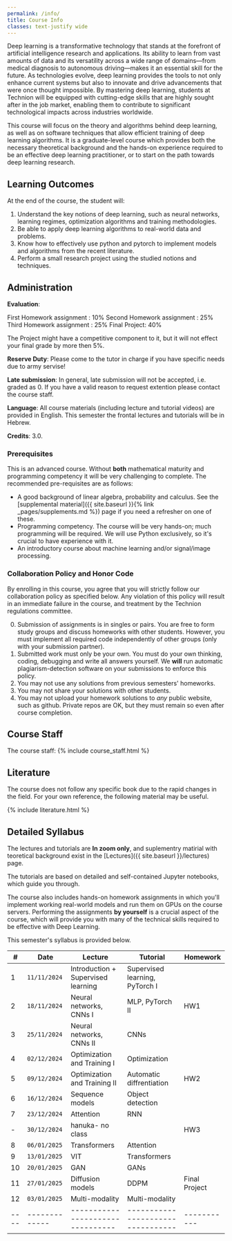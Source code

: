 ```yaml
---
permalink: /info/
title: Course Info
classes: text-justify wide
---
```


Deep learning is a transformative technology that stands at the forefront of artificial intelligence research and applications. Its ability to learn from vast amounts of data and its versatility across a wide range of domains—from medical diagnosis to autonomous driving—makes it an essential skill for the future. As technologies evolve, deep learning provides the tools to not only enhance current systems but also to innovate and drive advancements that were once thought impossible. By mastering deep learning, students at Technion will be equipped with cutting-edge skills that are highly sought after in the job market, enabling them to contribute to significant technological impacts across industries worldwide.

This course will focus on the theory and algorithms behind deep learning, as
well as on software techniques that allow efficient training of
deep learning algorithms. It is a graduate-level course which provides both the
necessary theoretical background and the hands-on experience required to be an
effective deep learning practitioner, or to start on the path towards deep
learning research.

## Learning Outcomes

At the end of the course, the student will:

1.	Understand the key notions of deep learning, such as neural networks,
    learning regimes, optimization algorithms and training methodologies.
1.  Be able to apply deep learning algorithms to real-world data and problems.
1.	Know how to effectively use python and pytorch to implement models and
    algorithms from the recent literature.
1.	Perform a small research project using the studied notions and techniques.


## Administration

**Evaluation**: 

First Homework assignment : 10% 
Second Homework assignment : 25%
Third Homework assignment : 25%
Final Project: 40%

The Project might have a competitive component to it, but it will not effect your final grade by more then 5%.

**Reserve Duty**: Please come to the tutor in charge if you have specific needs due to army servise!

**Late submission**: In general, late submission will not be accepted, i.e. graded as 0.
If you have a valid reason to request extention please contact the course staff.

**Language**: All course materials (including lecture and tutorial videos) are provided in English.
This semester the frontal lectures and tutorials will be in Hebrew.

**Credits**: 3.0.

### Prerequisites

This is an advanced course. Without **both** mathematical maturity and
programming competency it will be very challenging to complete.
The recommended pre-requisites are as follows:

- A good background of linear algebra, probability and calculus. See the
  [supplemental material]({{ site.baseurl }}{% link _pages/supplements.md %})
  page if you need a refresher on one of these.
- Programming competency. The course will be very hands-on; much programming
  will be required.  We will use Python exclusively, so it's crucial to have
  experience with it.
- An introductory course about machine learning and/or signal/image processing.

### Collaboration Policy and Honor Code

By enrolling in this course, you agree that you will strictly follow our
collaboration policy as specified below. Any violation of this policy will
result in an immediate failure in the course, and treatment by the Technion
regulations committee.

0. Submission of assignments is in singles or pairs.
   You are free to form study groups and discuss homeworks with other students.
   However, you must implement all required code independently of other groups
   (only with your submission partner).
1. Submitted work must only be your own. You must do your own thinking,
   coding, debugging and write all answers yourself. We **will** run automatic
   plagiarism-detection software on your submissions to enforce this policy.
3. You may not use any solutions from previous semesters' homeworks.
4. You may not share your solutions with other students.
5. You may not upload your homework solutions to *any* public website, such as
   github. Private repos are OK, but they must remain so even after course completion.

## Course Staff
The course staff:
{% include course_staff.html %}

## Literature

The course does not follow any specific book due to the rapid changes in the field.
For your own reference, the following material may be useful.

{% include literature.html %}

## Detailed Syllabus


The lectures and tutorials are **In zoom only**, and suplementry matirial with teoretical background 
exist in the [Lectures]({{ site.baseurl }}/lectures) page.

The tutorials are based on detailed and self-contained Jupyter notebooks, which guide you through.

The course also includes hands-on homework assignments in which you'll
implement working real-world models and run them on GPUs on the course servers.
Performing the assignments **by yourself**  is a crucial aspect of the course, which
will provide you with many of the technical skills required to be effective
with Deep Learning.

This semester's syllabus is provided below. 


| #    | Date             | Lecture                             | Tutorial                          | Homework    |
| ---- | -------------    | -------------------------------     | --------------------------------- | ----------  |
| 1    | `11/11/2024`     | Introduction + Supervised learning  | Supervised learning, PyTorch I 	  |             |
| 2    | `18/11/2024`     | Neural networks, CNNs I             | MLP, PyTorch II                   |    HW1      |
| 3    | `25/11/2024`     | Neural networks, CNNs II            | CNNs                              |             |
| 4    | `02/12/2024`     | Optimization and Training I         | Optimization                      |             |
| 5    | `09/12/2024`     | Optimization and Training II        | Automatic diffrentiation        	|    HW2      |
| 6    | `16/12/2024`     | Sequence models                     | Object detection				        	|             |
| 7    | `23/12/2024`     | Attention                           | RNN			    				              |             |
| -    | `30/12/2024`     | hanuka- no class  	                |                            		    |   HW3       |
| 8    | `06/01/2025`     | Transformers  	                    | Attention                 		    |             |
| 9    | `13/01/2025`     | VIT       		           			      | Transformers	           		      |             |
| 10   | `20/01/2025`     | GAN                                 | GANs			                      	|             |
| 11   | `27/01/2025`     | Diffusion models                    | DDPM	                   	      	|Final Project|
| 12   | `03/01/2025`     | Multi-modality                      | Multi-modality                    |             | 
| ---- | -------------    | --------------------------------    | --------------------------------- | ----------- |
